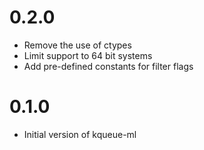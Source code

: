 # 0.2.0

* Remove the use of ctypes
* Limit support to 64 bit systems
* Add pre-defined constants for filter flags

# 0.1.0

* Initial version of kqueue-ml
